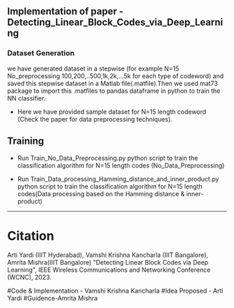## Implementation of paper - Detecting_Linear_Block_Codes_via_Deep_Learning


### Dataset Generation
we have generated dataset in a stepwise (for example N=15 No_preprocessing  100,200,..500,1k,2k,...5k for each type of codeword) and saved this stepwise dataset in a Matlab file(.matfile).Then we used mat73 package to import this .matfiles to pandas dataframe in python to train the NN classifier.

+ Here we have provided sample dataset for N=15 length codeword (Check the paper for data preprocessing techniques).


## Training

+ Run  Train_No_Data_Preprocessing.py python script to train the classification algorithm for N=15 length codes (No_Data_Preprocessing) 

+ Run Train_Data_processing_Hamming_distance_and_inner_product.py python script to train the classification algorithm for N=15 length codes(Data processing based on the Hamming distance & inner-product)

***


# Citation

Arti Yardi (IIIT Hyderabad), Vamshi Krishna Kancharla (IIIT Bangalore), Amrita Mishra(IIIT Bangalore) "Detecting Linear Block Codes via Deep Learning", IEEE Wireless Communications and Networking Conference (WCNC), 2023.

#Code & Implementation - Vamshi Krishna Kancharla
#Idea Proposed - Arti Yardi 
#Guidence-Amrita Mishra
